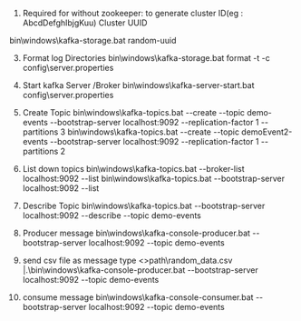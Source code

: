 1. Required for without zookeeper: to generate cluster ID(eg : AbcdDefghIbjgKuu) Cluster UUID
   
 bin\windows\kafka-storage.bat random-uuid

3. Format log Directories
bin\windows\kafka-storage.bat format -t <clusterId> -c config\server.properties

4. Start kafka Server /Broker
bin\windows\kafka-server-start.bat config\server.properties

5. Create Topic
bin\windows\kafka-topics.bat --create --topic demo-events --bootstrap-server localhost:9092 --replication-factor 1 --partitions 3
bin\windows\kafka-topics.bat --create --topic demoEvent2-events --bootstrap-server localhost:9092 --replication-factor 1 --partitions 2

6. List down topics
bin\windows\kafka-topics.bat --broker-list localhost:9092 --list
bin\windows\kafka-topics.bat --bootstrap-server localhost:9092 --list

7. Describe Topic
bin\windows\kafka-topics.bat --bootstrap-server localhost:9092 --describe --topic demo-events

8. Producer message
bin\windows\kafka-console-producer.bat --bootstrap-server localhost:9092 --topic demo-events

9. send csv file as message
type <>path\random_data.csv |.\bin\windows\kafka-console-producer.bat --bootstrap-server localhost:9092 --topic demo-events

10. consume message
bin\windows\kafka-console-consumer.bat --bootstrap-server localhost:9092 --topic demo-events

